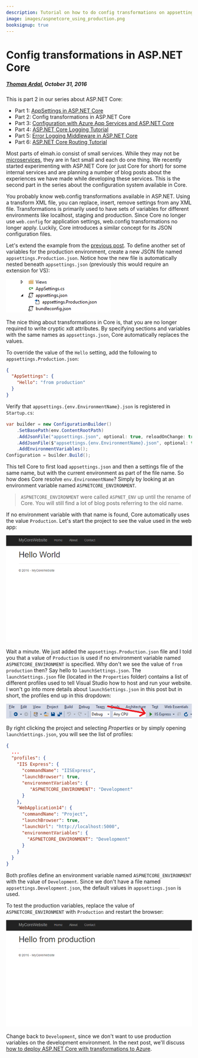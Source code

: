 ```yaml
---
description: Tutorial on how to do config transformations on appsettings files in ASP.NET Core. Switch configuration by different environments the easy way.
image: images/aspnetcore_using_production.png
booksignup: true
---
```


# Config transformations in ASP.NET Core

##### [Thomas Ardal](http://elmah.io/about/), October 31, 2016

This is part 2 in our series about ASP.NET Core:

- Part 1: [AppSettings in ASP.NET Core](https://blog.elmah.io/appsettings-in-aspnetcore/)
- Part 2: Config transformations in ASP.NET Core
- Part 3: [Configuration with Azure App Services and ASP.NET Core](https://blog.elmah.io/configuration-with-azure-app-services-and-aspnetcore/)
- Part 4: [ASP.NET Core Logging Tutorial](https://blog.elmah.io/aspnetcore-logging-tutorial/)
- Part 5: [Error Logging Middleware in ASP.NET Core](https://blog.elmah.io/error-logging-middleware-in-aspnetcore/)
- Part 6: [ASP.NET Core Routing Tutorial](https://blog.elmah.io/aspnetcore-routing-tutorial/)
 
Most parts of elmah.io consist of small services. While they may not be [microservices](https://elmah.io/microservices/), they are in fact small and each do one thing. We recently started experimenting with ASP.NET Core (or just Core for short) for some internal services and are planning a number of blog posts about the experiences we have made while developing these services. This is the second part in the series about the configuration system available in Core.

You probably know web.config transformations available in ASP.NET. Using a transform XML file, you can replace, insert, remove settings from any XML file. Transformations is primarily used to have sets of variables for different environments like localhost, staging and production. Since Core no longer use `web.config` for application settings, web.config transformations no longer apply. Luckily, Core introduces a similar concept for its JSON configuration files.

Let's extend the example from the [previous post](/appsettings-in-aspnetcore.md). To define another set of variables for the production environment, create a new JSON file named `appsettings.Production.json`. Notice how the new file is automatically nested beneath `appsettings.json` (previously this would require an extension for VS):

![appsettings.json file nesting](images/appsettings_file_nesting.png)

The nice thing about transformations in Core is, that you are no longer required to write cryptic xdt attributes. By specifying sections and variables with the same names as `appsettings.json`, Core automatically replaces the values.

To override the value of the `Hello` setting, add the following to `appsettings.Production.json`:

```json
{
  "AppSettings": {
    "Hello": "from production"
  }
}
```

Verify that `appsettings.{env.EnvironmentName}.json` is registered in `Startup.cs`:

```csharp
var builder = new ConfigurationBuilder()
    .SetBasePath(env.ContentRootPath)
    .AddJsonFile("appsettings.json", optional: true, reloadOnChange: true)
    .AddJsonFile($"appsettings.{env.EnvironmentName}.json", optional: true)
    .AddEnvironmentVariables();
Configuration = builder.Build();
```

This tell Core to first load `appsettings.json` and then a settings file of the same name, but with the current environment as part of the file name. So how does Core resolve `env.EnvironmentName`? Simply by looking at an environment variable named `ASPNETCORE_ENVIRONMENT`.

> `ASPNETCORE_ENVIRONMENT` were called `ASPNET_ENV` up until the rename of Core. You will still find a lot of blog posts referring to the old name.

If no environment variable with that name is found, Core automatically uses the value `Production`. Let's start the project to see the value used in the web app:

![ASP.NET Core website with config variable](images/my_core_website.png)

Wait a minute. We just added the `appsettings.Production.json` file and I told you that a value of `Production` is used if no environment variable named `ASPNETCORE_ENVIRONMENT` is specified. Why don't we see the value of `from production` then? Say hello to `launchSettings.json`. The `launchSettings.json` file (located in the `Properties` folder) contains a list of different profiles used to tell Visual Studio how to host and run your website. I won't go into more details about `launchSettings.json` in this post but in short, the profiles end up in this dropdown:

![ASP.NET Core profiles](images/aspnetcore_profiles.png)

By right clicking the project and selecting _Properties_ or by simply opening `launchSettings.json`, you will see the list of profiles:

```json
{
  ...
  "profiles": {
    "IIS Express": {
      "commandName": "IISExpress",
      "launchBrowser": true,
      "environmentVariables": {
         "ASPNETCORE_ENVIRONMENT": "Development"
      }
    },
    "WebApplication14": {
      "commandName": "Project",
      "launchBrowser": true,
      "launchUrl": "http://localhost:5000",
      "environmentVariables": {
        "ASPNETCORE_ENVIRONMENT": "Development"
      }
    }
  }
}
```

Both profiles define an environment variable named `ASPNETCORE_ENVIRONMENT` with the value of `Development`. Since we don't have a file named `appsettings.Development.json`, the default values in `appsettings.json` is used.

To test the production variables, replace the value of `ASPNETCORE_ENVIRONMENT` with `Production` and restart the browser:

![ASP.NET Core using appsettings.Production.json](images/aspnetcore_using_production.png)

Change back to `Development`, since we don't want to use production variables on the development environment. In the next post, we'll discuss [how to deploy ASP.NET Core with transformations to Azure](/configuration-with-azure-app-services-and-aspnetcore.md).